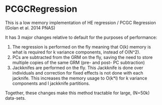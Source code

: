 # PCGCRegression
This is a low memory implementation of HE regression / PCGC Regression (Golan et al. 2014 PNAS)

It has 3 major changes relative to default for the purposes of performance:

1. The regression is performed on the fly meaning that O(k) memory is what is required for k variance components, instead of O(N^2).
2. PCs are subtracted from the GRM on the fly, saving the need to store multiple copies of the same GRM (pre- and post- PC subtraction)
3. Jackknifes are performed on the fly. This Jackknife is done over individuals and correction for fixed effects is not done with each jacknife. This increases the memory usage to O(k*l) for k variance components and l jackknife partitions.

Together, these changes make this method tractable for large, (N=50k) data-sets.
